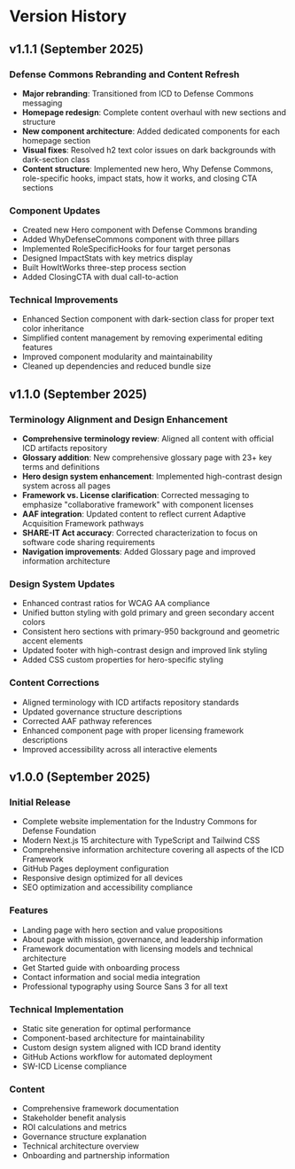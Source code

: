 # Version History

## v1.1.1 (September 2025)

### Defense Commons Rebranding and Content Refresh
- **Major rebranding**: Transitioned from ICD to Defense Commons messaging
- **Homepage redesign**: Complete content overhaul with new sections and structure
- **New component architecture**: Added dedicated components for each homepage section
- **Visual fixes**: Resolved h2 text color issues on dark backgrounds with dark-section class
- **Content structure**: Implemented new hero, Why Defense Commons, role-specific hooks, impact stats, how it works, and closing CTA sections

### Component Updates
- Created new Hero component with Defense Commons branding
- Added WhyDefenseCommons component with three pillars
- Implemented RoleSpecificHooks for four target personas
- Designed ImpactStats with key metrics display
- Built HowItWorks three-step process section
- Added ClosingCTA with dual call-to-action

### Technical Improvements
- Enhanced Section component with dark-section class for proper text color inheritance
- Simplified content management by removing experimental editing features
- Improved component modularity and maintainability
- Cleaned up dependencies and reduced bundle size

## v1.1.0 (September 2025)

### Terminology Alignment and Design Enhancement
- **Comprehensive terminology review**: Aligned all content with official ICD artifacts repository
- **Glossary addition**: New comprehensive glossary page with 23+ key terms and definitions
- **Hero design system enhancement**: Implemented high-contrast design system across all pages
- **Framework vs. License clarification**: Corrected messaging to emphasize "collaborative framework" with component licenses
- **AAF integration**: Updated content to reflect current Adaptive Acquisition Framework pathways
- **SHARE-IT Act accuracy**: Corrected characterization to focus on software code sharing requirements
- **Navigation improvements**: Added Glossary page and improved information architecture

### Design System Updates
- Enhanced contrast ratios for WCAG AA compliance
- Unified button styling with gold primary and green secondary accent colors
- Consistent hero sections with primary-950 background and geometric accent elements
- Updated footer with high-contrast design and improved link styling
- Added CSS custom properties for hero-specific styling

### Content Corrections
- Aligned terminology with ICD artifacts repository standards
- Updated governance structure descriptions
- Corrected AAF pathway references
- Enhanced component page with proper licensing framework descriptions
- Improved accessibility across all interactive elements

## v1.0.0 (September 2025)

### Initial Release
- Complete website implementation for the Industry Commons for Defense Foundation
- Modern Next.js 15 architecture with TypeScript and Tailwind CSS
- Comprehensive information architecture covering all aspects of the ICD Framework
- GitHub Pages deployment configuration
- Responsive design optimized for all devices
- SEO optimization and accessibility compliance

### Features
- Landing page with hero section and value propositions
- About page with mission, governance, and leadership information
- Framework documentation with licensing models and technical architecture
- Get Started guide with onboarding process
- Contact information and social media integration
- Professional typography using Source Sans 3 for all text

### Technical Implementation
- Static site generation for optimal performance
- Component-based architecture for maintainability
- Custom design system aligned with ICD brand identity
- GitHub Actions workflow for automated deployment
- SW-ICD License compliance

### Content
- Comprehensive framework documentation
- Stakeholder benefit analysis
- ROI calculations and metrics
- Governance structure explanation
- Technical architecture overview
- Onboarding and partnership information